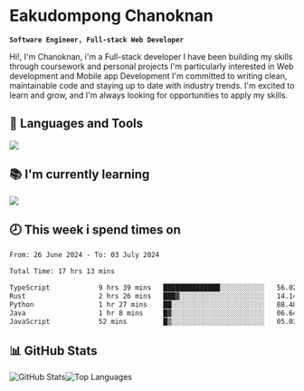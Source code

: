 # Eakudompong Chanoknan

**`Software Engineer, Full-stack Web Developer`**

<p>Hi!, I'm Chanoknan, i'm a Full-stack developer I have been building my skills
through coursework and personal projects I'm particularly interested in Web development
and Mobile app Development I'm committed to writing clean, maintainable
code and staying up to date with industry trends. I'm excited to learn
and grow, and I'm always looking for opportunities to apply my skills.</p>

## 🔧 Languages and Tools

  <a href="https://skillicons.dev">
    <img src="https://skillicons.dev/icons?i=typescript,javascript,html,css,php,java,python,laravel,nodejs,mongodb,react,nextjs,tailwind,mysql,planetscale,postgres,firebase&perline=9" />
  </a>
  
## 📚 I'm currently learning
  <a href="https://skillicons.dev">
    <img src="https://skillicons.dev/icons?i=go,rust,kotlin,androidstudio,graphql,docker,kubernetes,gcp,aws" />
  </a>

## 🕗 This week i spend times on

<!--START_SECTION:waka-->

```txt
From: 26 June 2024 - To: 03 July 2024

Total Time: 17 hrs 13 mins

TypeScript            9 hrs 39 mins   ██████████████░░░░░░░░░░░   56.02 %
Rust                  2 hrs 26 mins   ███▓░░░░░░░░░░░░░░░░░░░░░   14.14 %
Python                1 hr 27 mins    ██░░░░░░░░░░░░░░░░░░░░░░░   08.48 %
Java                  1 hr 8 mins     █▓░░░░░░░░░░░░░░░░░░░░░░░   06.64 %
JavaScript            52 mins         █▒░░░░░░░░░░░░░░░░░░░░░░░   05.03 %
```

<!--END_SECTION:waka-->

## 📊 GitHub Stats

<p style="display: flex">
  <img alt="GitHub Stats" src="https://github-readme-stats.vercel.app/api?username=EC-9624&show_icons=true&theme=gruvbox&count_private=true"/>
  <img alt="Top Languages" src="https://github-readme-stats.vercel.app/api/top-langs/?username=EC-9624&layout=compact&theme=gruvbox" />  
</p>
